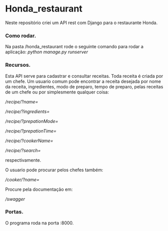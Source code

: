  # Honda_restaurant
 Neste repositório criei um API rest com Django para o restaurante Honda.

### Como rodar.
Na pasta /honda_restaurant rode o seguinte comando para rodar a aplicação:
*python manage.py runserver* 

### Recursos.
 Esta API serve para cadastrar e consultar receitas. Toda receita é criada por um chefe. Um usuario comum pode encontrar a receita desejada por nome da receita, ingredientes, modo de preparo, tempo de preparo, pelas receitas de um chefe ou por simplesmente qualquer coisa:
 
 */recipe/?name=*
 
 */recipe/?ingredients=*
 
 */recipe/?prepationMode=*
 
 */recipe/?prepationTime=*
 
 */recipe/?cookerName=*
 
 */recipe/?search=*
 
 respectivamente.
 
 O usuario pode procurar pelos chefes também:
  
  */cooker/?name=*
  
 Procure pela documentação em:
 
 */swagger*
 


### Portas.

O programa roda na porta :8000.


